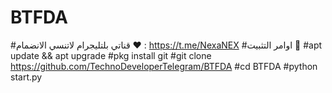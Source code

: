 # BTFDA
#قناتي بلتليجرام لاتنسي الانضمام ❤ : https://t.me/NexaNEX
#اوامر التثبيت 💫
#apt update && apt upgrade
#pkg install git
#git clone https://github.com/TechnoDeveloperTelegram/BTFDA
#cd BTFDA
#python start.py
